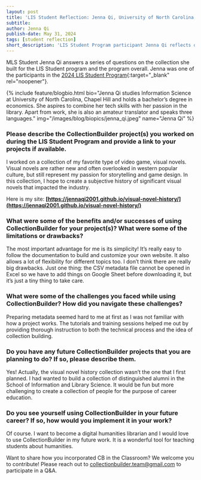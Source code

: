 ```yaml
---
layout: post
title: 'LIS Student Reflection: Jenna Qi, University of North Carolina, Chapel Hill'
subtitle:
author: Jenna Qi
publish-date: May 31, 2024
tags: [student reflection]
short_description: 'LIS Student Program participant Jenna Qi reflects on her time in the LIS Student program and releases her collection of Visual Novels.'
---
```


MLS Student Jenna Qi answers a series of questions on the collection she built for the LIS Student program and the program overall. Jenna was one of the participants in the [2024 LIS Student Program](/community/student-incentives.html){:target="_blank" rel="noopener"}. 

{% include feature/blogbio.html bio="Jenna Qi studies Information Science at University of North Carolina, Chapel Hill and holds a bachelor’s degree in economics. She aspires to combine her tech skills with her passion in the library. Apart from work, she is also an amateur translator and speaks three languages." img="/images/blog/biopics/jenna_qi.jpeg" name="Jenna Qi" %}


### Please describe the CollectionBuilder project(s) you worked on during the LIS Student Program and provide a link to your projects if available.

I worked on a collection of my favorite type of video game, visual novels. Visual novels are rather new and often overlooked in western popular culture, but still represent my passion for storytelling and game design. In this collection, I hope to create a subjective history of significant visual novels that impacted the industry. 

Here is my site: **[https://jennaqi2001.github.io/visual-novel-history/](https://jennaqi2001.github.io/visual-novel-history/)**

### What were some of the benefits and/or successes of using CollectionBuilder for your project(s)? What were some of the limitations or drawbacks?

The most important advantage for me is its simplicity! It’s really easy to follow the documentation to build and customize your own website. It also allows a lot of flexibility for different topics too. I don’t think there are really big drawbacks. Just one thing: the CSV metadata file cannot be opened in Excel so we have to add things on Google Sheet before downloading it, but it’s just a tiny thing to take care.

### What were some of the challenges you faced while using CollectionBuilder? How did you navigate these challenges?

Preparing metadata seemed hard to me at first as I was not familiar with how a project works. The tutorials and training sessions helped me out by providing thorough instruction to both the technical process and the idea of collection building.

### Do you have any future CollectionBuilder projects that you are planning to do? If so, please describe them.

Yes! Actually, the visual novel history collection wasn’t the one that I first planned. I had wanted to build a collection of distinguished alumni in the School of Information and Library Science. It would be fun but more challenging to create a collection of people for the purpose of career education.

### Do you see yourself using CollectionBuilder in your future career? If so, how would you implement it in your work?

Of course. I want to become a digital humanities librarian and I would love to use CollectionBuilder in my future work. It is a wonderful tool for teaching students about humanities.

<p class="box-warning">Want to share how you incorporated CB in the Classroom? We welcome you to contribute! Please reach out to <a href="mailto:collectionbuilder.team@gmail.com" target="_blank">collectionbuilder.team@gmail.com</a> to participate in a Q&A.</p>